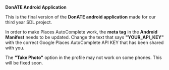 <b>DonATE Android Application</b>

This is the final version of the <b>DonATE android application</b> made for our third year SDL project.

In order to make Places AutoComplete work, the <b>meta tag</b> in the <b>Android Manifest</b> needs to be updated. Change the text that says 
<b>"YOUR_API_KEY"</b> with the correct Google Places AutoComplete API KEY that has been shared with you.

The <b>"Take Photo"</b> option in the profile may not work on some phones.
This will be fixed soon.
